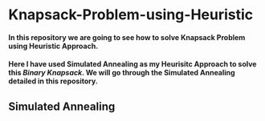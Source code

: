 # Knapsack-Problem-using-Heuristic

#### In this repository we are going to see how to solve Knapsack Problem using Heuristic Approach.
#### Here I have used Simulated Annealing as my Heurisitc Approach to solve this *Binary Knapsack*. We will go through the Simulated Annealing detailed in this repository.
## Simulated Annealing
